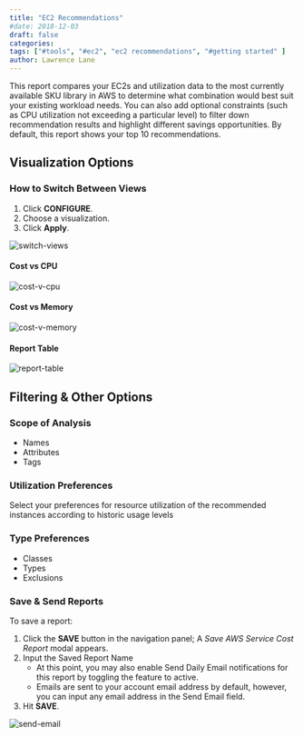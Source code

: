 ```yaml
---
title: "EC2 Recommendations"
#date: 2018-12-03
draft: false
categories:
tags: ["#tools", "#ec2", "ec2 recommendations", "#getting started" ]
author: Lawrence Lane
---
```

This report compares your EC2s and utilization data to the most currently available SKU library in AWS to determine what combination would best suit your existing workload needs. You can also add optional constraints (such as CPU utilization not exceeding a particular level) to filter down recommendation results and highlight different savings opportunities. By default, this report shows your top 10 recommendations.

## Visualization Options

### How to Switch Between Views

1. Click **CONFIGURE**.
2. Choose a visualization.
3. Click **Apply**.

![switch-views](/images/reports-ec2-recommendations/switch-views.png)

#### Cost vs CPU

![cost-v-cpu](/images/reports-ec2-recommendations/cost-v-cpu.png)

#### Cost vs Memory

![cost-v-memory](/images/reports-ec2-recommendations/cost-v-memory.png)

#### Report Table

![report-table](/images/reports-ec2-recommendations/report-table.png)

## Filtering & Other Options

### Scope of Analysis

- Names
- Attributes
- Tags

### Utilization Preferences

Select your preferences for resource utilization of the recommended instances according to historic usage levels

### Type Preferences

- Classes
- Types
- Exclusions


### Save & Send Reports

To save a report:

1. Click the **SAVE** button in the navigation panel; A _Save AWS Service Cost Report_ modal appears.
2. Input the Saved Report Name
    - At this point, you may also enable Send Daily Email notifications for this report by toggling the feature to active.
    - Emails are sent to your account email address by default, however, you can input any email address in the Send Email field.
3. Hit **SAVE**.

![send-email](/images/reports-ec2-recommendations/send-email.png)
